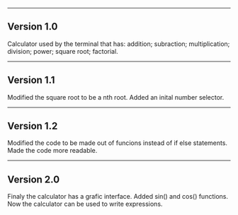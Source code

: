-----------
Version 1.0
-----------
  
  Calculator used by the terminal that has:
  addition;
  subraction;
  multiplication;
  division;
  power;
  square root;
  factorial.

-----------
Version 1.1
-----------
   
  Modified the square root to be a nth root.
  Added an inital number selector.

-----------
Version 1.2
-----------

  Modified the code to be made out of funcions instead of if else statements.
  Made the code more readable.

-----------
Version 2.0
-----------

  Finaly the calculator has a grafic interface.
  Added sin() and cos() functions.
  Now the calculator can be used to write expressions.
